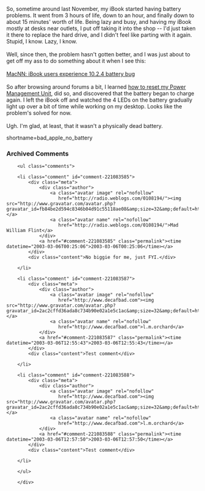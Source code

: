 So, sometime around last November, my iBook started having battery 
problems.  It went from 3 hours of life, down to an hour, and finally
down to about 15 minutes' worth of life.  Being lazy and busy, and 
having my iBook mostly at desks near outlets, I put off taking it into
the shop -- I'd just taken it there to replace the hard drive, and I
didn't feel like parting with it again.  Stupid, I know.  Lazy, I know.
<br /><br />
Well, since then, the problem hasn't gotten better, and I was just about 
to get off my ass to do something about it when I see this:
<br /><br />
<a href="http://www.macnn.com/news.php?id=18661" target="_top">MacNN: iBook users experience 10.2.4 battery bug</a>
<br /><br />
So after browsing around forums a bit, I learned <a href="http://docs.info.apple.com/article.html?artnum=14449&amp;SaveKCWindowURL=http%3A%2F%2Fkbase.info.apple.com%2Fcgi-bin%2FWebObjects%2Fkbase.woa%2Fwa%2FSaveKCToHomePage&amp;searchMode=Expert&amp;kbhost=kbase.info.apple.com&amp;showButton=false&amp;randomValue=100&amp;showSurvey=false&amp;sessionID=anonymous%7C165795247" target="_top">how to reset my Power Management Unit</a>,
did so, and discovered that the battery began to charge again.  I left 
the iBook off and watched the 4 LEDs on the battery gradually light up
over a bit of time while working on my desktop.  Looks like the problem's
solved for now.
<br /><br />
Ugh.  I'm glad, at least, that it wasn't a physically dead battery.
<!--more-->
shortname=bad_apple_no_battery

<div id="comments" class="comments archived-comments">
            <h3>Archived Comments</h3>
            
        <ul class="comments">
            
        <li class="comment" id="comment-221083585">
            <div class="meta">
                <div class="author">
                    <a class="avatar image" rel="nofollow" 
                       href="http://radio.weblogs.com/0108194/"><img src="http://www.gravatar.com/avatar.php?gravatar_id=fb84be2d594c8346b04d91c55118ae08&amp;size=32&amp;default=http://mediacdn.disqus.com/1320279820/images/noavatar32.png"/></a>
                    <a class="avatar name" rel="nofollow" 
                       href="http://radio.weblogs.com/0108194/">Mad William Flint</a>
                </div>
                <a href="#comment-221083585" class="permalink"><time datetime="2003-03-06T00:25:06">2003-03-06T00:25:06</time></a>
            </div>
            <div class="content">No biggie for me, just FYI.</div>
            
        </li>
    
        <li class="comment" id="comment-221083587">
            <div class="meta">
                <div class="author">
                    <a class="avatar image" rel="nofollow" 
                       href="http://www.decafbad.com"><img src="http://www.gravatar.com/avatar.php?gravatar_id=2ac2cffd36ada8c734b90e02a1e5c1ac&amp;size=32&amp;default=http://mediacdn.disqus.com/1320279820/images/noavatar32.png"/></a>
                    <a class="avatar name" rel="nofollow" 
                       href="http://www.decafbad.com">l.m.orchard</a>
                </div>
                <a href="#comment-221083587" class="permalink"><time datetime="2003-03-06T12:55:43">2003-03-06T12:55:43</time></a>
            </div>
            <div class="content">Test comment</div>
            
        </li>
    
        <li class="comment" id="comment-221083588">
            <div class="meta">
                <div class="author">
                    <a class="avatar image" rel="nofollow" 
                       href="http://www.decafbad.com"><img src="http://www.gravatar.com/avatar.php?gravatar_id=2ac2cffd36ada8c734b90e02a1e5c1ac&amp;size=32&amp;default=http://mediacdn.disqus.com/1320279820/images/noavatar32.png"/></a>
                    <a class="avatar name" rel="nofollow" 
                       href="http://www.decafbad.com">l.m.orchard</a>
                </div>
                <a href="#comment-221083588" class="permalink"><time datetime="2003-03-06T12:57:50">2003-03-06T12:57:50</time></a>
            </div>
            <div class="content">Test comment</div>
            
        </li>
    
        </ul>
    
        </div>
    